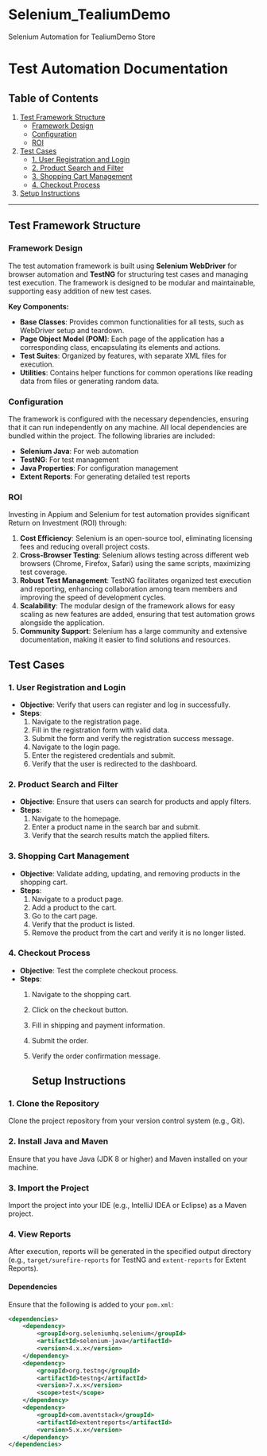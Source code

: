 # Selenium_TealiumDemo
Selenium Automation for TealiumDemo Store
# Test Automation Documentation

## Table of Contents
1. [Test Framework Structure](#test-framework-structure)
   - [Framework Design](#framework-design)
   - [Configuration](#configuration)
   - [ROI](#roi)
2. [Test Cases](#test-cases)
   - [1. User Registration and Login](#user-registration-and-login)
   - [2. Product Search and Filter](#product-search-and-filter)
   - [3. Shopping Cart Management](#shopping-cart-management)
   - [4. Checkout Process](#checkout-process)
3. [Setup Instructions](#setup-instructions)

---

## Test Framework Structure

### Framework Design
The test automation framework is built using **Selenium WebDriver** for browser automation and **TestNG** for structuring test cases and managing test execution. The framework is designed to be modular and maintainable, supporting easy addition of new test cases.

**Key Components:**
- **Base Classes**: Provides common functionalities for all tests, such as WebDriver setup and teardown.
- **Page Object Model (POM)**: Each page of the application has a corresponding class, encapsulating its elements and actions.
- **Test Suites**: Organized by features, with separate XML files for execution.
- **Utilities**: Contains helper functions for common operations like reading data from files or generating random data.

### Configuration
The framework is configured with the necessary dependencies, ensuring that it can run independently on any machine. All local dependencies are bundled within the project. The following libraries are included:

- **Selenium Java**: For web automation
- **TestNG**: For test management
- **Java Properties**: For configuration management
- **Extent Reports**: For generating detailed test reports

### ROI
Investing in Appium and Selenium for test automation provides significant Return on Investment (ROI) through:

1. **Cost Efficiency**: Selenium is an open-source tool, eliminating licensing fees and reducing overall project costs.
2. **Cross-Browser Testing**: Selenium allows testing across different web browsers (Chrome, Firefox, Safari) using the same scripts, maximizing test coverage.
3. **Robust Test Management**: TestNG facilitates organized test execution and reporting, enhancing collaboration among team members and improving the speed of development cycles.
4. **Scalability**: The modular design of the framework allows for easy scaling as new features are added, ensuring that test automation grows alongside the application.
5. **Community Support**: Selenium has a large community and extensive documentation, making it easier to find solutions and resources.


## Test Cases

### 1. User Registration and Login
- **Objective**: Verify that users can register and log in successfully.
- **Steps**:
  1. Navigate to the registration page.
  2. Fill in the registration form with valid data.
  3. Submit the form and verify the registration success message.
  4. Navigate to the login page.
  5. Enter the registered credentials and submit.
  6. Verify that the user is redirected to the dashboard.

### 2. Product Search and Filter
- **Objective**: Ensure that users can search for products and apply filters.
- **Steps**:
  1. Navigate to the homepage.
  2. Enter a product name in the search bar and submit.
  3. Verify that the search results match the applied filters.

### 3. Shopping Cart Management
- **Objective**: Validate adding, updating, and removing products in the shopping cart.
- **Steps**:
  1. Navigate to a product page.
  2. Add a product to the cart.
  3. Go to the cart page.
  4. Verify that the product is listed.
  5. Remove the product from the cart and verify it is no longer listed.

### 4. Checkout Process
- **Objective**: Test the complete checkout process.
- **Steps**:
  1. Navigate to the shopping cart.
  2. Click on the checkout button.
  3. Fill in shipping and payment information.
  4. Submit the order.
  5. Verify the order confirmation message.

     ## Setup Instructions

### 1. Clone the Repository
Clone the project repository from your version control system (e.g., Git).

### 2. Install Java and Maven
Ensure that you have Java (JDK 8 or higher) and Maven installed on your machine.

### 3. Import the Project
Import the project into your IDE (e.g., IntelliJ IDEA or Eclipse) as a Maven project.

### 4. View Reports
After execution, reports will be generated in the specified output directory (e.g., `target/surefire-reports` for TestNG and `extent-reports` for Extent Reports).

#### Dependencies
Ensure that the following is added to your `pom.xml`:

```xml
<dependencies>
    <dependency>
        <groupId>org.seleniumhq.selenium</groupId>
        <artifactId>selenium-java</artifactId>
        <version>4.x.x</version>
    </dependency>
    <dependency>
        <groupId>org.testng</groupId>
        <artifactId>testng</artifactId>
        <version>7.x.x</version>
        <scope>test</scope>
    </dependency>
    <dependency>
        <groupId>com.aventstack</groupId>
        <artifactId>extentreports</artifactId>
        <version>5.x.x</version>
    </dependency>
</dependencies>
